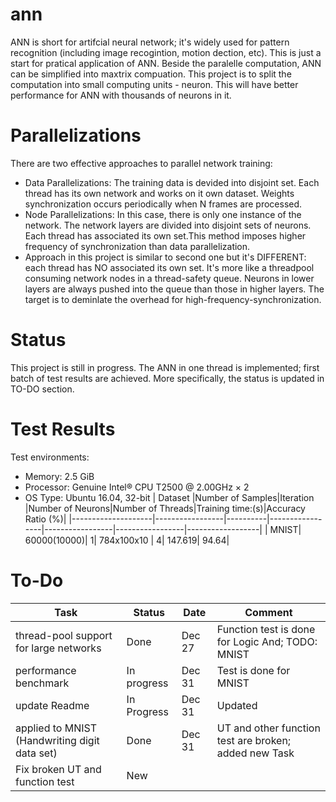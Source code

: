 # ann
ANN is short for artifcial neural network; it's widely used for pattern recognition (including image recogintion, motion dection, etc). This is just a start for pratical application of ANN. Beside the paralelle computation, ANN can be simplified into maxtrix compuation. This project is to split the computation into small computing units - neuron. This will have better performance for ANN with thousands of neurons in it.
# Parallelizations
There are two effective approaches to parallel network training:
* Data Parallelizations: The training data is devided into disjoint set. Each thread has its own network and works on it own dataset. Weights synchronization occurs periodically when N frames are processed.
* Node Parallelizations: In this case, there is only one instance of the network. The network layers are divided into disjoint
sets of neurons. Each thread has associated its own set.This method imposes higher frequency of synchronization than data parallelization.
* Approach in this project is similar to second one but it's DIFFERENT: each thread has NO associated its own set. It's more like a threadpool consuming network nodes in a thread-safety queue. Neurons in lower layers are always pushed into the queue than those in higher layers. The target is to deminlate the overhead for high-frequency-synchronization.
# Status
This project is still in progress. The ANN in one thread is implemented; first batch of test results are achieved. More specifically, the status is updated in TO-DO section.
# Test Results
Test environments:
* Memory: 2.5 GiB
* Processor: Genuine Intel® CPU T2500 @ 2.00GHz × 2
* OS Type: Ubuntu 16.04, 32-bit
|       Dataset      |Number of Samples|Iteration |Number of Neurons|Number of Threads|Training time:(s)|Accuracy Ratio (%)|
|--------------------|-----------------|----------|-----------------|-----------------|-----------------|------------------|
|               MNIST|     60000(10000)|         1|    784x100x10   |                4|          147.619|             94.64|

# To-Do
|                    Task                     |   Status  |      Date     |                       Comment                   |  
|---------------------------------------------|-----------|---------------|-------------------------------------------------|
|       thread-pool support for large networks|   Done    |    Dec 27     |Function test is done for Logic And; TODO: MNIST |
|                        performance benchmark|In progress|    Dec 31     |Test is done for MNIST                           |                             
|                                update Readme|In Progress|    Dec 31     |Updated                                          |
|applied to MNIST (Handwriting digit data set)|       Done|    Dec 31     |UT and other function test are broken; added new Task                                                 |
|              Fix broken UT and function test|        New|               | 
